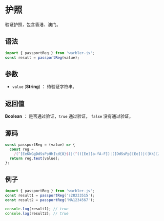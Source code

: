 # 护照

验证护照，包含香港、澳门。

## 语法

```js
import { passportReg } from 'warbler-js';
const result = passportReg(value);
```

## 参数

- `value` (**String**) ： 待验证字符串。

## 返回值

**Boolean** ： 是否通过验证，`true` 通过验证， `false` 没有通过验证。

## 源码

```js
const passportReg = (value) => {
  const reg =
    /(^[EeKkGgDdSsPpHh]\d{8}$)|(^(([Ee][a-fA-F])|([DdSsPp][Ee])|([Kk][Jj])|([Mm][Aa])|(1[45]))\d{7}$)/;
  return reg.test(value);
};
```

## 例子

```js
import { passportReg } from 'warbler-js';
const result1 = passportReg('s28233515');
const result2 = passportReg('MA1234567');

console.log(result1); // true
console.log(result2); // true
```
